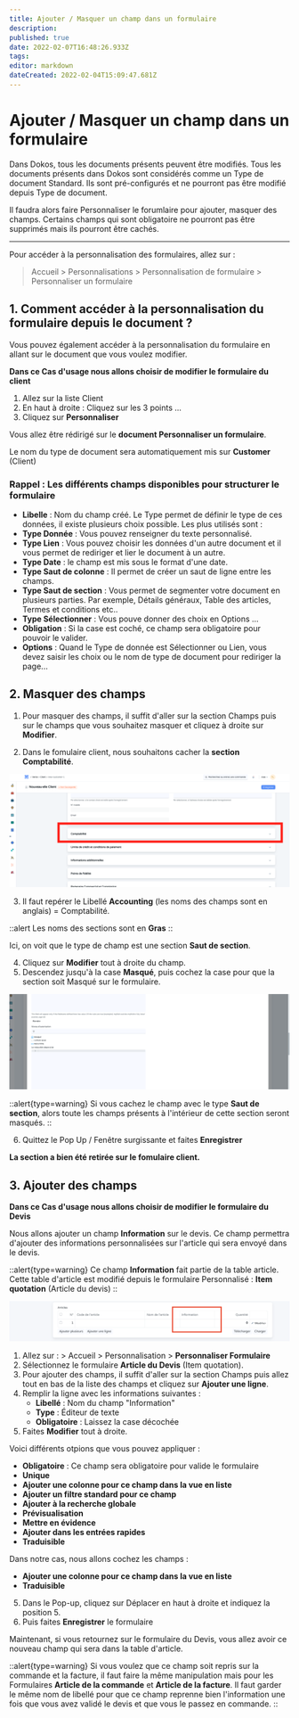 ```yaml
---
title: Ajouter / Masquer un champ dans un formulaire
description: 
published: true
date: 2022-02-07T16:48:26.933Z
tags: 
editor: markdown
dateCreated: 2022-02-04T15:09:47.681Z
---
```


# Ajouter / Masquer un champ dans un formulaire

Dans Dokos, tous les documents présents peuvent être modifiés. Tous les documents présents dans Dokos sont considérés comme un Type de document Standard. Ils sont pré-configurés et ne pourront pas être modifié depuis Type de document. 

Il faudra alors faire Personnaliser le forumlaire pour ajouter, masquer des champs. Certains champs qui sont obligatoire ne pourront pas être supprimés mais ils pourront être cachés.

---

Pour accéder à la personnalisation des formulaires, allez sur :
> Accueil > Personnalisations > Personnalisation de formulaire > Personnaliser un formulaire


## 1. Comment accéder à la personnalisation du formulaire depuis le document ?

Vous pouvez également accéder à la personnalisation du formulaire en allant sur le document que vous voulez modifier.

**Dans ce Cas d'usage nous allons choisir de modifier le formulaire du client**

1. Allez sur la liste Client
2. En haut à droite : Cliquez sur les 3 points ...
3. Cliquez sur **Personnaliser**

Vous allez être rédirigé sur le **document Personnaliser un formulaire**.

Le nom du type de document sera automatiquement mis sur **Customer** (Client)

### Rappel : Les différents champs disponibles pour structurer le formulaire

- **Libelle** : Nom du champ créé.
Le Type permet de définir le type de ces données, il existe plusieurs choix possible. Les plus utilisés sont :
- **Type Donnée** : Vous pouvez renseigner du texte personnalisé.
- **Type Lien** : Vous pouvez choisir les données d'un autre document et il vous permet de rediriger et lier le document à un autre.
- **Type Date** : le champ est mis sous le format d'une date.
- **Type Saut de colonne** : Il permet de créer un saut de ligne entre les champs.
- **Type Saut de section** : Vous permet de segmenter votre document en plusieurs parties. Par exemple, Détails généraux, Table des articles, Termes et conditions etc..
- **Type Sélectionner** : Vous pouve donner des choix en Options
…
- **Obligation** : Si la case est coché, ce champ sera obligatoire pour pouvoir le valider.
- **Options** : Quand le Type de donnée est Sélectionner ou Lien, vous devez saisir les choix ou le nom de type de document pour rediriger la page...

## 2. Masquer des champs

1. Pour masquer des champs, il suffit d'aller sur la section Champs puis sur le champs que vous souhaitez masquer et cliquez à droite sur **Modifier**.

2. Dans le fomulaire client, nous souhaitons cacher la **section Comptabilité**.

![masquer-section-comptabilite.png](/content/use-cases/masquer-section-comptabilite.png)

3. Il faut repérer le Libellé **Accounting** (les noms des champs sont en anglais) = Comptabilité.

::alert
Les noms des sections sont en **Gras**
::

Ici, on voit que le type de champ est une section **Saut de section**.

4. Cliquez sur **Modifier** tout à droite du champ.
5. Descendez jusqu'à la case **Masqué**, puis cochez la case pour que la section soit Masqué sur le formulaire.

![cachez-un-champ.png](/content/use-cases/cachez-un-champ.png)

::alert{type=warning}
Si vous cachez le champ avec le type **Saut de section**, alors toute les champs présents à l'intérieur de cette section seront masqués.
::

6. Quittez le Pop Up / Fenêtre surgissante et faites **Enregistrer**

**La section a bien été retirée sur le fomulaire client.**

## 3. Ajouter des champs

**Dans ce Cas d'usage nous allons choisir de modifier le formulaire du Devis**

Nous allons ajouter un champ **Information** sur le devis. Ce champ permettra d'ajouter des informations personnalisées sur l'article qui sera envoyé dans le devis.

::alert{type=warning}
Ce champ **Information** fait partie de la table article. Cette table d'article est modifié depuis le formulaire Personnalisé : **Item quotation** (Article du devis)
::

![ajouter-champ-informations.png](/content/use-cases/ajouter-champ-informations.png)

1. Allez sur : > Accueil > Personnalisation > **Personnaliser Formulaire**
2. Sélectionnez le formulaire **Article du Devis** (Item quotation).
3. Pour ajouter des champs, il suffit d'aller sur la section Champs puis allez tout en bas de la liste des champs et cliquez sur **Ajouter une ligne**.
3. Remplir la ligne avec les informations suivantes : 
	- **Libellé** : Nom du champ "Information"
 	 -	**Type** : Éditeur de texte 
   -	**Obligatoire** : Laissez la case décochée
4. Faites **Modifier** tout à droite.

Voici différents otpions que vous pouvez appliquer :
- **Obligatoire** : Ce champ sera obligatoire pour valide le formulaire
- **Unique**
- **Ajouter une colonne pour ce champ dans la vue en liste**
- **Ajouter un filtre standard pour ce champ**
- **Ajouter à la recherche globale**
- **Prévisualisation**
- **Mettre en évidence**
- **Ajouter dans les entrées rapides**
- **Traduisible**

Dans notre cas, nous allons cochez les champs :
- **Ajouter une colonne pour ce champ dans la vue en liste**
- **Traduisible**

5. Dans le Pop-up, cliquez sur  Déplacer en haut à droite et indiquez la position 5.
6. Puis faites **Enregistrer** le formulaire

Maintenant, si vous retournez sur le formulaire du Devis, vous allez avoir ce nouveau champ qui sera dans la table d'article. 

::alert{type=warning}
Si vous voulez que ce champ soit repris sur la commande et la facture, il faut faire la même manipulation mais pour les Formulaires **Article de la commande** et **Article de la facture**. 
Il faut garder le même nom de libellé pour que ce champ reprenne bien l'information une fois que vous avez validé le devis et que vous le passez en commande.
::







